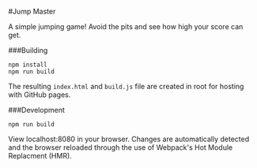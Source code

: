 #Jump Master

A simple jumping game! Avoid the pits and see how high your score can get.

###Building
```
npm install
npm run build
```

The resulting `index.html` and `build.js` file are created in root for hosting with GitHub pages.

###Development
```
npm run build
```

View localhost:8080 in your browser. Changes are automatically detected and the browser reloaded through the use of Webpack's Hot Module Replacment (HMR).


